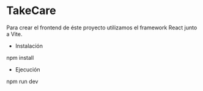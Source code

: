 # TakeCare

Para crear el frontend de éste proyecto utilizamos el framework React junto a Vite.

* Instalación

npm install

* Ejecución

npm run dev
